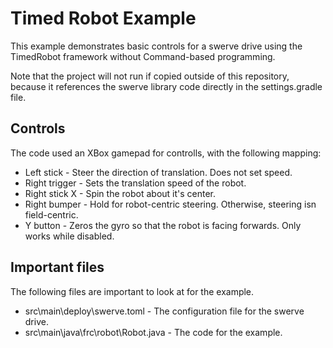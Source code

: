 # Timed Robot Example

This example demonstrates basic controls for a swerve drive using the TimedRobot framework without
Command-based programming.

Note that the project will not run if copied outside of this repository, because it references the
swerve library code directly in the settings.gradle file.

## Controls

The code used an XBox gamepad for controlls, with the following mapping:

 * Left stick - Steer the direction of translation. Does not set speed.
 * Right trigger - Sets the translation speed of the robot.
 * Right stick X - Spin the robot about it's center.
 * Right bumper - Hold for robot-centric steering. Otherwise, steering isn field-centric.
 * Y button - Zeros the gyro so that the robot is facing forwards. Only works while disabled.

## Important files

The following files are important to look at for the example.

* src\main\deploy\swerve.toml - The configuration file for the swerve drive.
* src\main\java\frc\robot\Robot.java - The code for the example.
